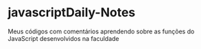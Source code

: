 # javascriptDaily-Notes
Meus códigos com comentários aprendendo sobre as funções do JavaScript desenvolvidos na faculdade
